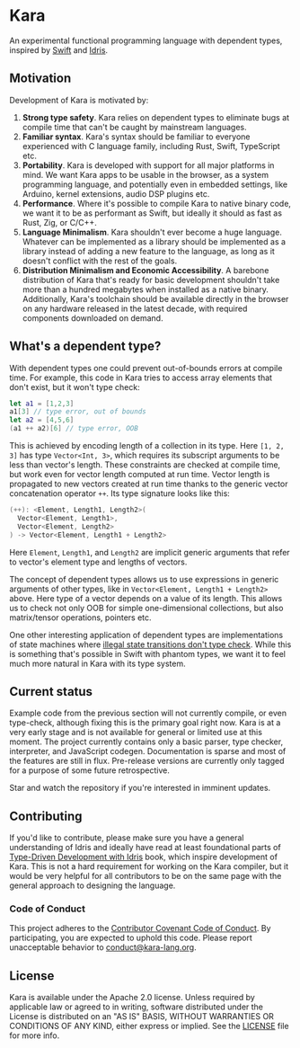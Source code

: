 # Kara

An experimental functional programming language with dependent types, inspired by [Swift](https://swift.org) and [Idris](https://www.idris-lang.org).

## Motivation

Development of Kara is motivated by:

1. **Strong type safety**. Kara relies on dependent types to eliminate bugs at compile time that can't be caught by mainstream languages.
2. **Familiar syntax**. Kara's syntax should be familiar to everyone experienced with C language family, including Rust, Swift, TypeScript etc.
3. **Portability**. Kara is developed with support for all major platforms in mind. We want Kara apps to be usable in the browser, as a system programming language, and potentially even in embedded settings, like Arduino, kernel extensions, audio DSP plugins etc.
4. **Performance**. Where it's possible to compile Kara to native binary code, we want it to be as performant as Swift, but ideally it should as fast as Rust, Zig, or C/C++.
5. **Language Minimalism**. Kara shouldn't ever become a huge language. Whatever can be implemented as a library should be implemented as a library instead of adding a new feature to the language, as long as it doesn't conflict with the rest of the goals.
6. **Distribution Minimalism and Economic Accessibility**. A barebone distribution of Kara that's ready for basic development shouldn't take more than a hundred megabytes when installed as a native binary. Additionally, Kara's toolchain should be available directly in the browser on any hardware released in the latest decade, with required components downloaded on demand.

## What's a dependent type?

With dependent types one could prevent out-of-bounds errors at compile time. For example, this code in Kara tries to access array elements
that don't exist, but it won't type check:

```swift
let a1 = [1,2,3]
a1[3] // type error, out of bounds
let a2 = [4,5,6]
(a1 ++ a2)[6] // type error, OOB
```

This is achieved by encoding length of a collection in its type. Here `[1, 2, 3]` has type `Vector<Int, 3>`, which requires 
its subscript arguments to be less than vector's length. These constraints are checked at compile time, but work even for 
vector length computed at run time. Vector length is propagated to new vectors created at run time thanks to the generic vector
concatenation operator `++`. Its type signature looks like this:

```swift
(++): <Element, Length1, Length2>(
  Vector<Element, Length1>, 
  Vector<Element, Length2>
) -> Vector<Element, Length1 + Length2>
```

Here `Element`, `Length1`, and `Length2` are implicit generic arguments that refer to vector's element type and lengths of vectors.

The concept of dependent types allows us to use expressions in generic arguments of other types, like in `Vector<Element, Length1 + Length2>`
above. Here type of a vector depends on a value of its length. This allows us to check not only OOB for simple one-dimensional collections,
but also matrix/tensor operations, pointers etc.

One other interesting application of dependent types are implementations of state machines where [illegal state transitions don't type
check](https://stackoverflow.com/questions/33851598/using-idris-to-model-state-machine-of-open-close-door). 
While this is something that's possible in Swift with phantom types, we want it to feel much more natural in Kara with its type system.

## Current status

Example code from the previous section will not currently compile, or even type-check, although fixing this is the primary goal right now. 
Kara is at a very early stage and is not available for general or limited use at this moment. The project currently contains only a
basic parser, type checker, interpreter, and JavaScript codegen. Documentation is sparse and most of the features are still in flux. Pre-release
versions are currently only tagged for a purpose of some future retrospective.

Star and watch the repository if you're interested in imminent updates.

## Contributing

If you'd like to contribute, please make sure you have a general understanding of Idris and ideally have read at least foundational parts
of [Type-Driven Development with Idris](https://www.manning.com/books/type-driven-development-with-idris) book, which inspire
development of Kara. This is not a hard requirement for working on the Kara compiler, but it would be very helpful for all contributors to
be on the same page with the general approach to designing the language.

### Code of Conduct

This project adheres to the [Contributor Covenant Code of
Conduct](https://github.com/kara-lang/Kara/blob/main/CODE_OF_CONDUCT.md).
By participating, you are expected to uphold this code. Please report
unacceptable behavior to conduct@kara-lang.org.

## License

Kara is available under the Apache 2.0 license.
Unless required by applicable law or agreed to in writing, software
distributed under the License is distributed on an "AS IS" BASIS,
WITHOUT WARRANTIES OR CONDITIONS OF ANY KIND, either express or implied.
See the [LICENSE](https://github.com/kara-lang/Kara/blob/main/LICENSE) file for
more info.


